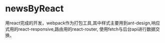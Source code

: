 # newsByReact

用react完成的开发，webpack作为打包工具,其中样式主要用到ant-design,响应式用的react-responsive,路由用的react-router,
使用fetch与后台api进行数据交换。
